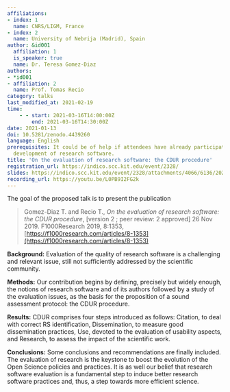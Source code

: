 ```yaml
---
affiliations:
- index: 1
  name: CNRS/LIGM, France
- index: 2
  name: University of Nebrija (Madrid), Spain
author: &id001
  affiliation: 1
  is_speaker: true
  name: Dr. Teresa Gomez-Diaz
authors:
- *id001
- affiliation: 2
  name: Prof. Tomas Recio
category: talks
last_modified_at: 2021-02-19
time:
    - - start: 2021-03-16T14:00:00Z
        end: 2021-03-16T14:30:00Z
date: 2021-01-13
doi: 10.5281/zenodo.4439260
language: English
prerequisites: It could be of help if attendees have already participated  in the
  development of research software.
title: 'On the evaluation of research software: the CDUR procedure'
registration_url: https://indico.scc.kit.edu/event/2328/
slides: https://indico.scc.kit.edu/event/2328/attachments/4066/6136/20210316_SORSE_TGD_TR.pdf
recording_url: https://youtu.be/L0PB9I2FG2k
---
```


The goal of the proposed talk is to present the publication

> Gomez-Diaz T. and Recio T.,
> _On the evaluation of research software: the CDUR procedure_,
> [version 2 ; peer review: 2 approved] 26 Nov 2019.
> F1000Research 2019, 8:1353,
> [https://f1000research.com/articles/8-1353](https://f1000research.com/articles/8-1353)

**Background:** Evaluation of the quality of research software is a
challenging and relevant issue, still not sufficiently addressed by the
scientific community.

**Methods:** Our contribution begins by defining, precisely but widely
enough, the notions of research software and of its authors followed by
a study of the evaluation issues, as the basis for the proposition of a
sound assessment protocol: the CDUR procedure.

**Results:** CDUR comprises four steps introduced as follows: Citation, to
deal with correct RS identification, Dissemination, to measure good
dissemination practices, Use, devoted to the evaluation of usability
aspects, and Research, to assess the impact of the scientific work.

**Conclusions:** Some conclusions and recommendations are finally included.
The evaluation of research is the keystone to boost the evolution of the
Open Science policies and practices.  It is as well our belief that
research software evaluation is a fundamental step to induce better
research software practices and, thus, a step towards more efficient
science.
